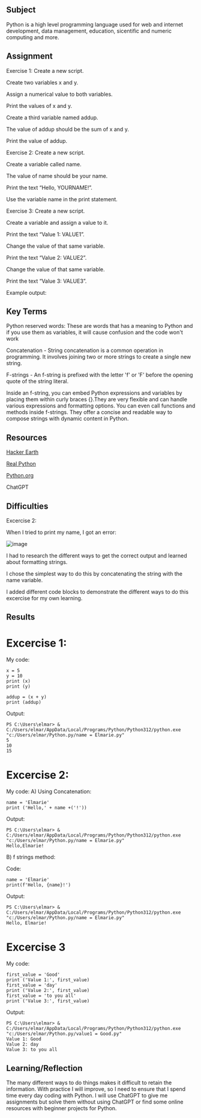 ##  Subject
Python is a high level programming language used for web and internet development, data management, education, sicentific and numeric computing and more.

##  Assignment

Exercise 1:
Create a new script.

Create two variables x and y. 

Assign a numerical value to both variables.

Print the values of x and y.

Create a third variable named addup.

The value of addup should be the sum of x and y.

Print the value of addup.

 Exercise 2:
Create a new script.

Create a variable called name. 

The value of name should be your name.

Print the text “Hello, YOURNAME!”. 

Use the variable name in the print statement. 


 Exercise 3:
Create a new script.

Create a variable and assign a value to it.

Print the text “Value 1: VALUE1”.

Change the value of that same variable.

Print the text “Value 2: VALUE2”.

Change the value of that same variable.

Print the text “Value 3: VALUE3”.

Example output:


##  Key Terms

Python reserved words:
These are words that has a meaning to Python and if you use them as variables, it will cause confusion and the code won't work

Concatenation - String concatenation is a common operation in programming. It involves joining two or more strings to create a single new string. 

F-strings - An f-string is prefixed with the letter 'f' or 'F' before the opening quote of the string literal.

Inside an f-string, you can embed Python expressions and variables by placing them within curly braces {}.They are very flexible and can handle various expressions and formatting options. You can even call functions and methods inside f-strings. They offer a concise and readable way to compose strings with dynamic content in Python.


##  Resources

[Hacker Earth](https://www.hackerearth.com/practice/python/getting-started/string/tutorial/)

[Real Python](https://realpython.com/python-string-concatenation/#:~:text=String%20concatenation%20is%20a%20common,its%20own%20pros%20and%20cons.)

[Python.org](https://www.python.org/doc/essays/blurb/)

ChatGPT

##  Difficulties

Excercise 2:

When I tried to print my name, I got an error:

![image](https://github.com/techgrounds/cloud-assignments-E28MS/assets/151161141/7285db2e-9a6b-4042-9334-a309b627f25d)

I had to research the different ways to get the correct output and learned about formatting strings. 

I chose the simplest way to do this by concatenating the string with the name variable.

I added different code blocks to demonstrate the different ways to do this excercise for my own learning.




##  Results

#  Excercise 1:

My code:
```
x = 5
y = 10
print (x)
print (y)

addup = (x + y)
print (addup)
```

Output:

```
PS C:\Users\elmar> & C:/Users/elmar/AppData/Local/Programs/Python/Python312/python.exe "c:/Users/elmar/Python.py/name = Elmarie.py"
5
10
15
```

#  Excercise 2:

My code:
A) Using Concatenation:

```
name = 'Elmarie'
print ('Hello,' + name +('!'))
```
Output:

```
PS C:\Users\elmar> & C:/Users/elmar/AppData/Local/Programs/Python/Python312/python.exe "c:/Users/elmar/Python.py/name = Elmarie.py"
Hello,Elmarie!
```

B) f strings method:

Code:
```
name = 'Elmarie'
print(f'Hello, {name}!')
```
Output:

```
PS C:\Users\elmar> & C:/Users/elmar/AppData/Local/Programs/Python/Python312/python.exe "c:/Users/elmar/Python.py/name = Elmarie.py"
Hello, Elmarie!
```

# Excercise 3

My code:

```
first_value = 'Good'
print ('Value 1:', first_value)
first_value = 'day'
print ('Value 2:', first_value)
first_value = 'to you all'
print ('Value 3:', first_value)
```

Output:
```
PS C:\Users\elmar> & C:/Users/elmar/AppData/Local/Programs/Python/Python312/python.exe "c:/Users/elmar/Python.py/value1 = Good.py"
Value 1: Good
Value 2: day
Value 3: to you all
```




##  Learning/Reflection
The many different ways to do things makes it difficult to retain the information.  With practice I will improve, so I need to ensure that I spend time every day coding with Python.  I will use ChatGPT to give me assignments but solve them without using ChatGPT or find some online resources with beginner projects for Python.
